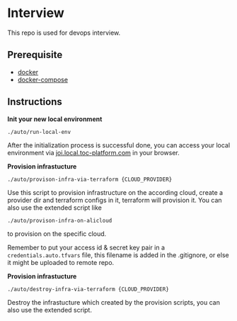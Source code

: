 # Interview

This repo is used for devops interview.

## Prerequisite
* [docker](https://docs.docker.com/engine/installation/mac/#/docker-toolbox)
* [docker-compose](https://docs.docker.com/compose/install/)

## Instructions

**Init your new local environment**

  ```
  ./auto/run-local-env
  ```
  After the initialization process is successful done, you can access your local environment via [joi.local.toc-platform.com](http://joi.local.toc-platform.com) in your browser.

**Provision infrastucture**

  ```
  ./auto/provison-infra-via-terraform {CLOUD_PROVIDER}
  ```
  Use this script to provision infrastructure on the according cloud, create a provider dir and terraform configs in it, terraform will provision it. 
  You can also use the extended script like 
  ```
  ./auto/provison-infra-on-alicloud
  ```
  to provision on the specific cloud.

  Remember to put your access id & secret key pair in a `credentials.auto.tfvars` file, this filename is added in the .gitignore, or else it might be uploaded to remote repo.


**Provision infrastucture**

  ```
  ./auto/destroy-infra-via-terraform {CLOUD_PROVIDER}
  ```
  Destroy the infrastucture which created by the provision scripts, you can also use the extended script.

